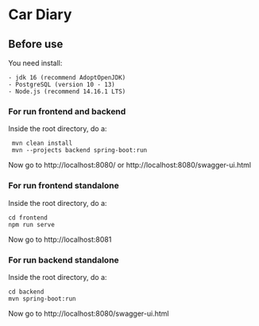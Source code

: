 # Car Diary

## Before use

You need install:

```
- jdk 16 (recommend AdoptOpenJDK)
- PostgreSQL (version 10 - 13)
- Node.js (recommend 14.16.1 LTS)
```

### For run frontend and backend

Inside the root directory, do a:

```
 mvn clean install
 mvn --projects backend spring-boot:run
```

Now go to http://localhost:8080/ or http://localhost:8080/swagger-ui.html

### For run frontend standalone

Inside the root directory, do a:

```
cd frontend
npm run serve
```

Now go to http://localhost:8081

### For run backend standalone

Inside the root directory, do a:

```
cd backend
mvn spring-boot:run
```

Now go to http://localhost:8080/swagger-ui.html